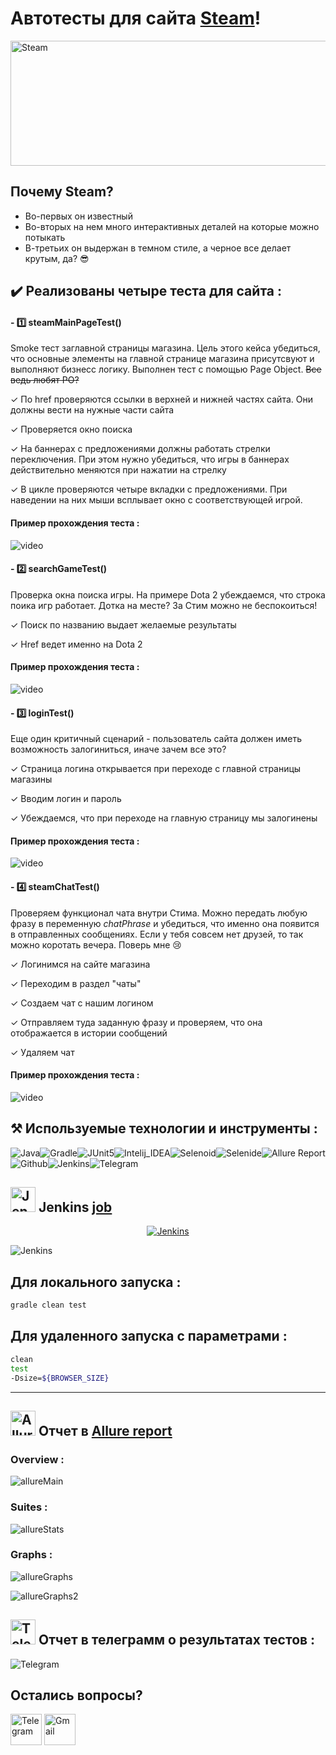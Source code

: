 # Автотесты для сайта <a target="_blank" href="https://store.steampowered.com/">Steam</a>! 
<img src="src/img/icons/Steam_2016_logo_black.svg.png" width="600" height="200"  alt="Steam"/>


## Почему Steam?  

- Во-первых он известный
- Во-вторых на нем много интерактивных деталей на которые можно потыкать
- В-третьих он выдержан в темном стиле, а черное все делает крутым, да? 😎


## ✔️ Реализованы четыре теста для сайта :

#### - 1️⃣ **steamMainPageTest()** 

Smoke тест заглавной страницы магазина. Цель этого кейса убедиться, что основные элементы на главной странице магазина присутсвуют и выполняют бизнесс логику. Выполнен тест с помощью Page Object. ~~Все ведь любят PO?~~

✓ По href проверяются ссылки в верхней и нижней частях сайта. Они должны вести на нужные части сайта

✓ Проверяется окно поиска

✓ На баннерах с предложениями должны работать стрелки переключения. При этом нужно убедиться, что игры в баннерах действительно меняются при нажатии на стрелку

✓ В цикле проверяются четыре вкладки с предложениями. При наведении на них мыши всплывает окно с соответствующей игрой. 

#### Пример прохождения теста : 
![video](src/img/gif.gif)


#### - 2️⃣ **searchGameTest()**

Проверка окна поиска игры. На примере Dota 2 убеждаемся, что строка поика игр работает. Дотка на месте? За Стим можно не беспокоиться!

✓ Поиск по названию выдает желаемые результаты

✓ Href ведет именно на Dota 2

#### Пример прохождения теста : 
![video](src/img/gif.dota2.gif)


#### - 3️⃣ **loginTest()**

Еще один критичный сценарий - пользователь сайта должен иметь возможность залогиниться, иначе зачем все это?

✓ Страница логина открывается при переходе с главной страницы магазины

✓ Вводим логин и пароль 

✓ Убеждаемся, что при переходе на главную страницу мы залогинены


#### Пример прохождения теста : 
![video](src/img/gif.login.gif)


#### - 4️⃣ **steamChatTest()**

Проверяем функционал чата внутри Стима. Можно передать любую фразу в переменную *chatPhrase* и убедиться, что именно она появится в отправленных сообщениях. Если у тебя совсем нет друзей, то так можно коротать вечера. Поверь мне 😢

✓ Логинимся на сайте магазина

✓ Переходим в раздел "чаты"

✓ Создаем чат с нашим логином

✓ Отправляем туда заданную фразу и проверяем, что она отображается в истории сообщений

✓ Удаляем чат

#### Пример прохождения теста : 
![video](src/img/gif.chat.gif)



##  ⚒️  Используемые технологии и инструменты :


![Java](src/img/icons/Java.png)![Gradle](src/img/icons/Gradle.png)![JUnit5](src/img/icons/JUnit5.png)![Intelij_IDEA](src/img/icons/Intelij_IDEA.png)![Selenoid](src/img/icons/Selenoid.png)![Selenide](src/img/icons/Selenide.png)![Allure Report](src/img/icons/Allure_Report.png)![Github](src/img/icons/Github.png)![Jenkins](src/img/icons/Jenkins.png)![Telegram](src/img/icons/Telegram.png)


## <img src="src/img/icons/Jenkins.png" width="40" height="40"  alt="Jenkins"/></a> Jenkins <a target="_blank" href="https://jenkins.autotests.cloud/job/10_HW_Khyuchkov_Test/"> job </a>
<p align="center">
<a href="https://jenkins.autotests.cloud/job/10_HW_Khyuchkov_Test/"><img src="src/img/jenkins main.png" alt="Jenkins"/></a>
</p>

<img src="src/img/jenkins param.png" alt="Jenkins"/>



## Для локального запуска :
```bash
gradle clean test
```

## Для удаленного запуска с параметрами :
```bash
clean
test
-Dsize=${BROWSER_SIZE}
```
___
## <img src="src/img/icons/Allure_Report.png" width="40" height="40"  alt="Allure"/></a> Отчет в <a target="_blank" href="https://jenkins.autotests.cloud/job/10_HW_Khyuchkov_Test/20/allure/">Allure report</a>

### Overview :
![allureMain](src/img/allureMain.png)

### Suites : 
![allureStats](src/img/allureExample.png)


### Graphs :
![allureGraphs](src/img/allureStats1.png)                                                   

![allureGraphs2](src/img/allureStats2.png)



## <img src="src/img/icons/Telegram.png" width="40" height="40"  alt="Telegram"/></a> Отчет в телеграмм о результатах тестов :

![Telegram](src/img/telegram.png)


## Остались вопросы? 
<a href="https://t.me/raboznik">
<img src="src/img/icons/Telegram.png" width="50" height="50"  alt="Telegram"/></a> 

<a href="mailto:raboznik@gmail.com">
<img src="src/img/icons/gmail.png" width="50" height="50"  alt="Gmail"/></a>  


